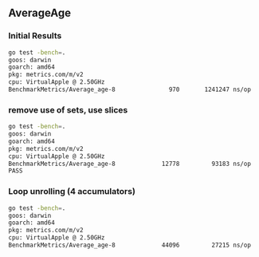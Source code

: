 ## AverageAge
### Initial Results

```sh
go test -bench=.
goos: darwin
goarch: amd64
pkg: metrics.com/m/v2
cpu: VirtualApple @ 2.50GHz
BenchmarkMetrics/Average_age-8         	     970	   1241247 ns/op
```

### remove use of sets, use slices

```sh
go test -bench=.
goos: darwin
goarch: amd64
pkg: metrics.com/m/v2
cpu: VirtualApple @ 2.50GHz
BenchmarkMetrics/Average_age-8         	   12778	     93183 ns/op
PASS
```

### Loop unrolling (4 accumulators)

```sh
go test -bench=.
goos: darwin
goarch: amd64
pkg: metrics.com/m/v2
cpu: VirtualApple @ 2.50GHz
BenchmarkMetrics/Average_age-8         	   44096	     27215 ns/op
```

